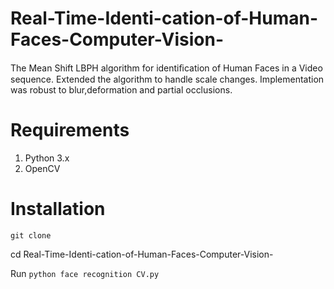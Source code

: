 # Real-Time-Identi-cation-of-Human-Faces-Computer-Vision-
The Mean Shift LBPH algorithm for identiﬁcation of Human Faces in a Video sequence. Extended the algorithm to handle scale changes. Implementation was robust to blur,deformation and partial occlusions. 

# Requirements
1) Python 3.x
2) OpenCV

# Installation
``git clone ``

cd Real-Time-Identi-cation-of-Human-Faces-Computer-Vision-

Run ``python face recognition CV.py``
